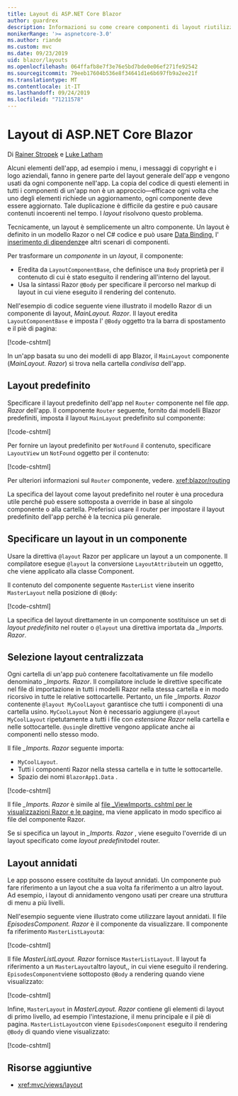 ```yaml
---
title: Layout di ASP.NET Core Blazor
author: guardrex
description: Informazioni su come creare componenti di layout riutilizzabili per le app Blazor.
monikerRange: '>= aspnetcore-3.0'
ms.author: riande
ms.custom: mvc
ms.date: 09/23/2019
uid: blazor/layouts
ms.openlocfilehash: 064ffafb8e7f3e76e5bd7bde0e06ef271fe92542
ms.sourcegitcommit: 79eeb17604b536e8f34641d1e6b697fb9a2ee21f
ms.translationtype: MT
ms.contentlocale: it-IT
ms.lasthandoff: 09/24/2019
ms.locfileid: "71211578"
---
```

# <a name="aspnet-core-blazor-layouts"></a>Layout di ASP.NET Core Blazor

Di [Rainer Stropek](https://www.timecockpit.com) e [Luke Latham](https://github.com/guardrex)

Alcuni elementi dell'app, ad esempio i menu, i messaggi di copyright e i logo aziendali, fanno in genere parte del layout generale dell'app e vengono usati da ogni componente nell'app. La copia del codice di questi elementi in tutti i componenti di un'app non è un approccio&mdash;efficace ogni volta che uno degli elementi richiede un aggiornamento, ogni componente deve essere aggiornato. Tale duplicazione è difficile da gestire e può causare contenuti incoerenti nel tempo. I *layout* risolvono questo problema.

Tecnicamente, un layout è semplicemente un altro componente. Un layout è definito in un modello Razor o nel C# codice e può usare [Data Binding](xref:blazor/components#data-binding), l' [inserimento di dipendenze](xref:blazor/dependency-injection)e altri scenari di componenti.

Per trasformare un *componente* in un *layout*, il componente:

* Eredita da `LayoutComponentBase`, che definisce una `Body` proprietà per il contenuto di cui è stato eseguito il rendering all'interno del layout.
* Usa la sintassi Razor `@Body` per specificare il percorso nel markup di layout in cui viene eseguito il rendering del contenuto.

Nell'esempio di codice seguente viene illustrato il modello Razor di un componente di layout, *MainLayout. Razor*. Il layout eredita `LayoutComponentBase` e imposta l' `@Body` oggetto tra la barra di spostamento e il piè di pagina:

[!code-cshtml[](layouts/sample_snapshot/3.x/MainLayout.razor?highlight=1,13)]

In un'app basata su uno dei modelli di app Blazor, il `MainLayout` componente (*MainLayout. Razor*) si trova nella cartella *condivisa* dell'app.

## <a name="default-layout"></a>Layout predefinito

Specificare il layout predefinito dell'app nel `Router` componente nel file *app. Razor* dell'app. Il componente `Router` seguente, fornito dai modelli Blazor predefiniti, imposta il layout `MainLayout` predefinito sul componente:

[!code-cshtml[](layouts/sample_snapshot/3.x/App1.razor?highlight=3)]

Per fornire un layout predefinito per `NotFound` il contenuto, specificare `LayoutView` un `NotFound` oggetto per il contenuto:

[!code-cshtml[](layouts/sample_snapshot/3.x/App2.razor?highlight=6-9)]

Per ulteriori informazioni sul `Router` componente, vedere. <xref:blazor/routing>

La specifica del layout come layout predefinito nel router è una procedura utile perché può essere sottoposta a override in base al singolo componente o alla cartella. Preferisci usare il router per impostare il layout predefinito dell'app perché è la tecnica più generale.

## <a name="specify-a-layout-in-a-component"></a>Specificare un layout in un componente

Usare la direttiva `@layout` Razor per applicare un layout a un componente. Il compilatore esegue `@layout` la conversione `LayoutAttribute`in un oggetto, che viene applicato alla classe Component.

Il contenuto del componente seguente `MasterList` viene inserito `MasterLayout` nella posizione di `@Body`:

[!code-cshtml[](layouts/sample_snapshot/3.x/MasterList.razor?highlight=1)]

La specifica del layout direttamente in un componente sostituisce un set di *layout predefinito* nel router o `@layout` una direttiva importata da *_Imports. Razor*.

## <a name="centralized-layout-selection"></a>Selezione layout centralizzata

Ogni cartella di un'app può contenere facoltativamente un file modello denominato *_Imports. Razor*. Il compilatore include le direttive specificate nel file di importazione in tutti i modelli Razor nella stessa cartella e in modo ricorsivo in tutte le relative sottocartelle. Pertanto, un file *_Imports. Razor* contenente `@layout MyCoolLayout` garantisce che tutti i componenti di una cartella usino. `MyCoolLayout` Non è necessario aggiungere `@layout MyCoolLayout` ripetutamente a tutti i file con *estensione Razor* nella cartella e nelle sottocartelle. `@using`le direttive vengono applicate anche ai componenti nello stesso modo.

Il file *_Imports. Razor* seguente importa:

* `MyCoolLayout`.
* Tutti i componenti Razor nella stessa cartella e in tutte le sottocartelle.
* Spazio dei nomi `BlazorApp1.Data` .
 
[!code-cshtml[](layouts/sample_snapshot/3.x/_Imports.razor)]

Il file *_Imports. Razor* è simile al [file _ViewImports. cshtml per le visualizzazioni Razor e le pagine,](xref:mvc/views/layout#importing-shared-directives) ma viene applicato in modo specifico ai file del componente Razor.

Se si specifica un layout in *_Imports. Razor* , viene eseguito l'override di un layout specificato come *layout predefinito*del router.

## <a name="nested-layouts"></a>Layout annidati

Le app possono essere costituite da layout annidati. Un componente può fare riferimento a un layout che a sua volta fa riferimento a un altro layout. Ad esempio, i layout di annidamento vengono usati per creare una struttura di menu a più livelli.

Nell'esempio seguente viene illustrato come utilizzare layout annidati. Il file *EpisodesComponent. Razor* è il componente da visualizzare. Il componente fa riferimento `MasterListLayout`a:

[!code-cshtml[](layouts/sample_snapshot/3.x/EpisodesComponent.razor?highlight=1)]

Il file *MasterListLayout. Razor* fornisce `MasterListLayout`. Il layout fa riferimento a un `MasterLayout`altro layout,, in cui viene eseguito il rendering. `EpisodesComponent`viene sottoposto `@Body` a rendering quando viene visualizzato:

[!code-cshtml[](layouts/sample_snapshot/3.x/MasterListLayout.razor?highlight=1,9)]

Infine, `MasterLayout` in *MasterLayout. Razor* contiene gli elementi di layout di primo livello, ad esempio l'intestazione, il menu principale e il piè di pagina. `MasterListLayout`con viene `EpisodesComponent` eseguito il rendering `@Body` di quando viene visualizzato:

[!code-cshtml[](layouts/sample_snapshot/3.x/MasterLayout.razor?highlight=6)]

## <a name="additional-resources"></a>Risorse aggiuntive

* <xref:mvc/views/layout>
